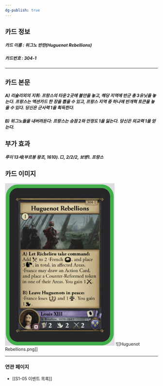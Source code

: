 ```yaml
---
dg-publish: true
---
```

## 카드 정보
##### 카드 이름 : 위그노 반란(Huguenot Rebellions)
##### 카드번호  : 304-1
---
## 카드 본문
##### A) 리슐리외의 지휘: 프랑스의 타운 2곳에 불안을 놓고, 해당 지역에 반군 총 3유닛을 놓는다. 프랑스는 액션카드 한 장을 뽑을 수 있고, 프랑스 지역 중 하나에 반개혁 토큰을 놓을 수 있다. 당신은 군사력 1을 획득한다.

##### B) 위그노들을 내버려둔다: 프랑스는 승점 2와 안정도 1을 잃는다. 당신은 외교력 1을 얻는다.

## 부가 효과
##### 루이 13세(부르봉 왕조, 1610). □, 2/2/2, 보병1. 프랑스

## 카드 이미지
<img src="\Assets\Huguenot Rebellions.png"/>
![[Huguenot Rebellions.png]]

--- 
### 연관 페이지
- [[S1-05 이벤트 목록]]
